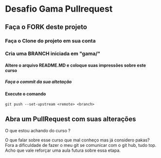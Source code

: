 # Desafio Gama Pullrequest

## Faça o FORK deste projeto

### Faça o Clone do projeto em sua conta

### Cria uma BRANCH iniciada em "gama/"

#### Altere o arquivo README.MD e coloque suas impressões sobre este curso

##### Faça o commit da sua altetação

#### Execute o comando

`git push --set-upstream <remote> <branch>`

## Abra um PullRequest com suas alterações

O que estou achando do curso ?

O que falar sobre esse curso que mal conheço mas já considero pakas? Fora a dificuldade de fazer o meu git se comunicar com o git hub, tudo top. Acho que vale reforçar uma aula futura sobre essa etapa.

